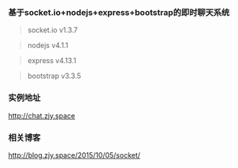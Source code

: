 ﻿### 基于socket.io+nodejs+express+bootstrap的即时聊天系统

> socket.io v1.3.7

> nodejs v4.1.1

> express v4.13.1

> bootstrap v3.3.5

### 实例地址
http://chat.zjy.space

### 相关博客
http://blog.zjy.space/2015/10/05/socket/